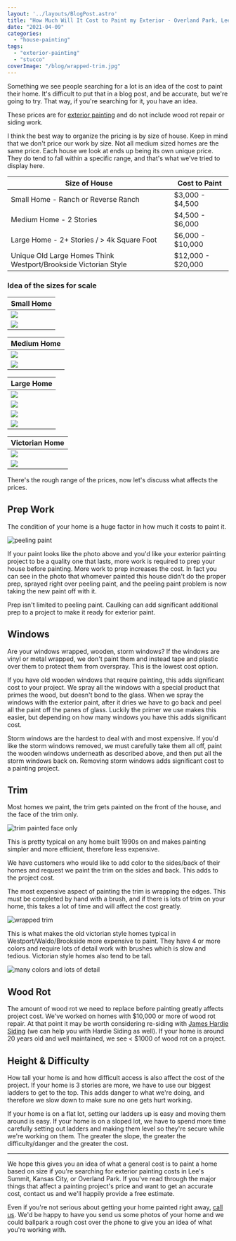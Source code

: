 ```yaml
---
layout: '../layouts/BlogPost.astro'
title: "How Much Will It Cost to Paint my Exterior - Overland Park, Lee's Summit, Kansas City Painting"
date: "2021-04-09"
categories: 
  - "house-painting"
tags: 
  - "exterior-painting"
  - "stucco"
coverImage: "/blog/wrapped-trim.jpg"
---
```


Something we see people searching for a lot is an idea of the cost to paint their home. It's difficult to put that in a blog post, and be accurate, but we're going to try. That way, if you're searching for it, you have an idea.

These prices are for [exterior painting](https://greatplainspaintingkc.com/exterior-painting-kansas-city/) and do not include wood rot repair or siding work.

I think the best way to organize the pricing is by size of house. Keep in mind that we don't price our work by size. Not all medium sized homes are the same price. Each house we look at ends up being its own unique price. They do tend to fall within a specific range, and that's what we've tried to display here.

| Size of House | Cost to Paint |
| --- | --- |
| Small Home - Ranch or Reverse Ranch | $3,000 - $4,500 |
| Medium Home - 2 Stories | $4,500 - $6,000 |
| Large Home - 2+ Stories / > 4k Square Foot | $6,000 - $10,000 |
| Unique Old Large Homes Think Westport/Brookside Victorian Style | $12,000 - $20,000 |

### Idea of the sizes for scale

| Small Home |
| --- |
| ![](/blog/images/small-1.jpg) |
| ![](/blog/images/small-2.jpg) |

| Medium Home |
| --- |
| ![](/blog/images/medium-1.jpg) |
| ![](/blog/images/medium-2.jpg) |

| Large Home |
| --- |
| ![](/blog/images/lg-1.jpg) |
| ![](/blog/images/lg-2.jpg) |
| ![](/blog/images/lg-3.jpg) |
| ![](/blog/images/lg-4.jpg) |

| Victorian Home |
| --- |
| ![](/blog/images/victorian-1.jpg) |
| ![](/blog/images/victorian-2.jpg) |

There's the rough range of the prices, now let's discuss what affects the prices.

## Prep Work

The condition of your home is a huge factor in how much it costs to paint it.

![peeling paint](/blog/images/bad-shingle-scaled.jpeg)

If your paint looks like the photo above and you'd like your exterior painting project to be a quality one that lasts, more work is required to prep your house before painting. More work to prep increases the cost. In fact you can see in the photo that whomever painted this house didn't do the proper prep, sprayed right over peeling paint, and the peeling paint problem is now taking the new paint off with it.

Prep isn't limited to peeling paint. Caulking can add significant additional prep to a project to make it ready for exterior paint.

## Windows

Are your windows wrapped, wooden, storm windows? If the windows are vinyl or metal wrapped, we don't paint them and instead tape and plastic over them to protect them from overspray. This is the lowest cost option.

If you have old wooden windows that require painting, this adds significant cost to your project. We spray all the windows with a special product that primes the wood, but doesn't bond to the glass. When we spray the windows with the exterior paint, after it dries we have to go back and peel all the paint off the panes of glass. Luckily the primer we use makes this easier, but depending on how many windows you have this adds significant cost.

Storm windows are the hardest to deal with and most expensive. If you'd like the storm windows removed, we must carefully take them all off, paint the wooden windows underneath as described above, and then put all the storm windows back on. Removing storm windows adds significant cost to a painting project.

## Trim

Most homes we paint, the trim gets painted on the front of the house, and the face of the trim only.

![trim painted face only](/blog/images/Screen-Shot-2021-04-08-at-7.41.10-AM.png)

This is pretty typical on any home built 1990s on and makes painting simpler and more efficient, therefore less expensive.

We have customers who would like to add color to the sides/back of their homes and request we paint the trim on the sides and back. This adds to the project cost.

The most expensive aspect of painting the trim is wrapping the edges. This must be completed by hand with a brush, and if there is lots of trim on your home, this takes a lot of time and will affect the cost greatly.

![wrapped trim](/blog/images/wrapped-trim.jpg)

This is what makes the old victorian style homes typical in Westport/Waldo/Brookside more expensive to paint. They have 4 or more colors and require lots of detail work with brushes which is slow and tedious. Victorian style homes also tend to be tall.

![many colors and lots of detail](/blog/images/kc-exterior-house-painters.jpg)

## Wood Rot

The amount of wood rot we need to replace before painting greatly affects project cost. We've worked on homes with $10,000 or more of wood rot repair. At that point it may be worth considering re-siding with [James Hardie Siding](https://greatplainspaintingkc.com/james-hardie-siding-kansas-city/) (we can help you with Hardie Siding as well). If your home is around 20 years old and well maintained, we see < $1000 of wood rot on a project.

## Height & Difficulty

How tall your home is and how difficult access is also affect the cost of the project. If your home is 3 stories are more, we have to use our biggest ladders to get to the top. This adds danger to what we're doing, and therefore we slow down to make sure no one gets hurt working.

If your home is on a flat lot, setting our ladders up is easy and moving them around is easy. If your home is on a sloped lot, we have to spend more time carefully setting out ladders and making them level so they're secure while we're working on them. The greater the slope, the greater the difficulty/danger and the greater the cost.

* * *

We hope this gives you an idea of what a general cost is to paint a home based on size if you're searching for exterior painting costs in Lee's Summit, Kansas City, or Overland Park. If you've read through the major things that affect a painting project's price and want to get an accurate cost, contact us and we'll happily provide a free estimate.

Even if you're not serious about getting your home painted right away, [call us](https://greatplainspaintingkc.com/contact/). We'd be happy to have you send us some photos of your home and we could ballpark a rough cost over the phone to give you an idea of what you're working with.
